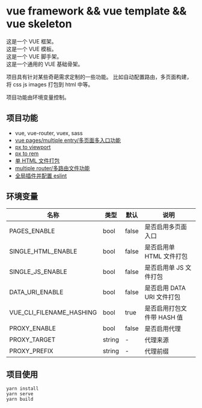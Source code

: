 # vue framework && vue template && vue skeleton
这是一个 VUE 框架。  
这是一个 VUE 模板。  
这是一个 VUE 脚手架。  
这是一个通用的 VUE 基础骨架。

项目具有针对某些奇葩需求定制的一些功能。
比如自动配置路由，多页面构建，将 css js images 打包到 html 中等。

项目功能由环境变量控制。

## 项目功能
- vue, vue-router, vuex, sass
- [vue pages/multiple entry/多页面多入口功能](./docs/usage/multiple-entry.md)
- [px to viewport](./docs/usage/px-to-viewport.md)
- [px to rem](./docs/usage/px-to-rem.md)
- [单 HTML 文件打包](./docs/usage/single-html.md)
- [multiple router/多路由文件功能](./docs/usage/multiple-router.md)
- [全局插件并配置 eslint](./docs/usage/global-plugin.md)

## 环境变量
名称|类型|默认|说明
---|---|---|---
PAGES_ENABLE|bool|false|是否启用多页面入口
SINGLE_HTML_ENABLE|bool|false|是否启用单 HTML 文件打包
SINGLE_JS_ENABLE|bool|false|是否启用单 JS 文件打包
DATA_URI_ENABLE|bool|false|是否启用 DATA URI 文件打包
VUE_CLI_FILENAME_HASHING|bool|true|是否启用打包文件带 HASH 值
PROXY_ENABLE|bool|false|是否启用代理
PROXY_TARGET|string|-|代理来源
PROXY_PREFIX|string|-|代理前缀

## 项目使用
```
yarn install
yarn serve
yarn build
```
